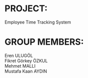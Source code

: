 # PROJECT:
Employee Time Tracking System

# GROUP MEMBERS:
Eren ULUGÖL \
Fikret Görkey ÖZKUL \
Mehmet MALLI \
Mustafa Kaan AYDIN 



